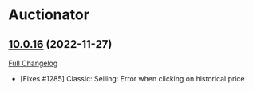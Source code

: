 # Auctionator

## [10.0.16](https://github.com/Auctionator/Auctionator/tree/10.0.16) (2022-11-27)
[Full Changelog](https://github.com/Auctionator/Auctionator/compare/10.0.15...10.0.16) 

- [Fixes #1285] Classic: Selling: Error when clicking on historical price  
